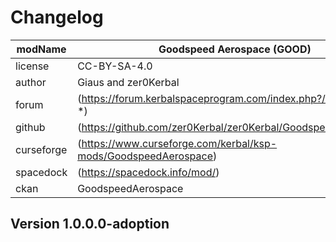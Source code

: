 # Changelog  
  
| modName    | Goodspeed Aerospace (GOOD)                                      |
| ---------- | --------------------------------------------------------------- |
| license    | CC-BY-SA-4.0                                                    |
| author     | Giaus and zer0Kerbal                                            |
| forum      | (https://forum.kerbalspaceprogram.com/index.php?/topic/65819-*) |
| github     | (https://github.com/zer0Kerbal/zer0Kerbal/GoodspeedAerospace)   |
| curseforge | (https://www.curseforge.com/kerbal/ksp-mods/GoodspeedAerospace) |
| spacedock  | (https://spacedock.info/mod/)                                   |
| ckan       | GoodspeedAerospace                                              |

## Version 1.0.0.0-adoption <NAME>